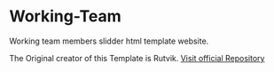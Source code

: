 # Working-Team
Working team members slidder html template website.


The Original creator of this Template is Rutvik.
<a href='https://github.com/rutvik110/Testimonials-Slider'> Visit official Repository</a>
